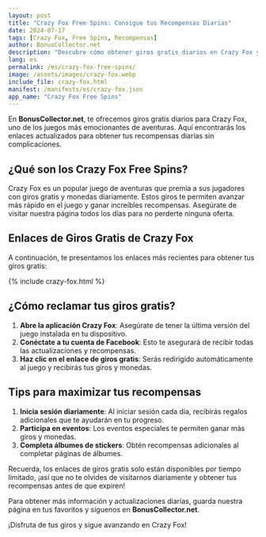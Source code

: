 ```yaml
---
layout: post
title: "Crazy Fox Free Spins: Consigue tus Recompensas Diarias"
date: 2024-07-17
tags: [Crazy Fox, Free Spins, Recompensas]
author: BonusCollector.net
description: "Descubre cómo obtener giros gratis diarios en Crazy Fox y maximiza tus recompensas en el juego."
lang: es
permalink: /es/crazy-fox-free-spins/
image: /assets/images/crazy-fox.webp
include_file: crazy-fox.html
manifest: /manifests/es/crazy-fox.json
app_name: "Crazy Fox Free Spins"
---
```


En **BonusCollector.net**, te ofrecemos giros gratis diarios para Crazy Fox, uno de los juegos más emocionantes de aventuras. Aquí encontrarás los enlaces actualizados para obtener tus recompensas diarias sin complicaciones.

## ¿Qué son los Crazy Fox Free Spins?

Crazy Fox es un popular juego de aventuras que premia a sus jugadores con giros gratis y monedas diariamente. Estos giros te permiten avanzar más rápido en el juego y ganar increíbles recompensas. Asegúrate de visitar nuestra página todos los días para no perderte ninguna oferta.

## Enlaces de Giros Gratis de Crazy Fox

A continuación, te presentamos los enlaces más recientes para obtener tus giros gratis:

{% include crazy-fox.html %}

## ¿Cómo reclamar tus giros gratis?

1. **Abre la aplicación Crazy Fox**: Asegúrate de tener la última versión del juego instalada en tu dispositivo.
2. **Conéctate a tu cuenta de Facebook**: Esto te asegurará de recibir todas las actualizaciones y recompensas.
3. **Haz clic en el enlace de giros gratis**: Serás redirigido automáticamente al juego y recibirás tus giros y monedas.

## Tips para maximizar tus recompensas

1. **Inicia sesión diariamente**: Al iniciar sesión cada día, recibirás regalos adicionales que te ayudarán en tu progreso.
2. **Participa en eventos**: Los eventos especiales te permiten ganar más giros y monedas.
3. **Completa álbumes de stickers**: Obtén recompensas adicionales al completar páginas de álbumes.

Recuerda, los enlaces de giros gratis solo están disponibles por tiempo limitado, ¡así que no te olvides de visitarnos diariamente y obtener tus recompensas antes de que expiren!

Para obtener más información y actualizaciones diarias, guarda nuestra página en tus favoritos y síguenos en **BonusCollector.net**.

¡Disfruta de tus giros y sigue avanzando en Crazy Fox!